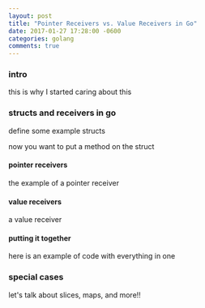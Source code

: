 ```yaml
---
layout: post
title: "Pointer Receivers vs. Value Receivers in Go"
date: 2017-01-27 17:28:00 -0600
categories: golang
comments: true
---
```


### intro

this is why I started caring about this

### structs and receivers in go

define some example structs

now you want to put a method on the struct


#### pointer receivers
the example of a pointer receiver

#### value receivers

a value receiver

#### putting it together

here is an example of code with everything in one

### special cases

let's talk about slices, maps, and more!!
